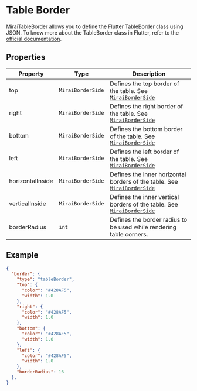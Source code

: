 # Table Border

MiraiTableBorder allows you to define the Flutter TableBorder class using JSON.
To know more about the TableBorder class in Flutter, refer to the [official documentation](https://api.flutter.dev/flutter/rendering/TableBorder-class.html).

## Properties

| Property         | Type              | Description                                                                                   |
| ---------------- | ----------------- | --------------------------------------------------------------------------------------------- |
| top              | `MiraiBorderSide` | Defines the top border of the table. See [`MiraiBorderSide`](./border_side)                |
| right            | `MiraiBorderSide` | Defines the right border of the table. See  [`MiraiBorderSide`](./border_side)             |
| bottom           | `MiraiBorderSide` | Defines the bottom border of the table. See  [`MiraiBorderSide`](./border_side)            |
| left             | `MiraiBorderSide` | Defines the left border of the table. See  [`MiraiBorderSide`](./border_side)              |
| horizontalInside | `MiraiBorderSide` | Defines the inner horizontal borders of the table. See  [`MiraiBorderSide`](./border_side) |
| verticalInside   | `MiraiBorderSide` | Defines the inner vertical borders of the table. See  [`MiraiBorderSide`](./border_side)   |
| borderRadius     | `int`             | Defines the border radius to be used while rendering table corners.                           |

## Example

```json
{
  "border": {
    "type": "tableBorder",
    "top": {
      "color": "#428AF5",
      "width": 1.0
    },
    "right": {
      "color": "#428AF5",
      "width": 1.0
    },
    "bottom": {
      "color": "#428AF5",
      "width": 1.0
    },
    "left": {
      "color": "#428AF5",
      "width": 1.0
    },
    "borderRadius": 16
  },
}
```